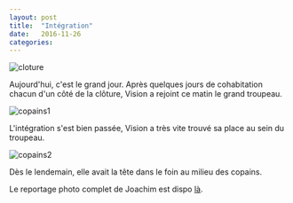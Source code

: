 ```yaml
---  
layout: post  
title:  "Intégration"  
date:   2016-11-26
categories: 
---
```


![cloture]({{site.url}}/img/cloture.jpg)

Aujourd'hui, c'est le grand jour. Après quelques jours de cohabitation chacun d'un côté de la clôture, Vision a rejoint ce matin le grand troupeau.

![copains1]({{site.url}}/img/copains1.jpg)

L'intégration s'est bien passée, Vision a très vite trouvé sa place au sein du troupeau.

![copains2]({{site.url}}/img/copains2.jpg)

Dès le lendemain, elle avait la tête dans le foin au milieu des copains.

Le reportage photo complet de Joachim est dispo [là](https://www.dropbox.com/sh/tz7owhb2hpqbc3j/AABpgkOY2Ji0EQ-FAanBPymEa?dl=0).
